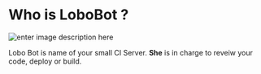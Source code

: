 # Who is LoboBot ?

![enter image description here](https://avatars0.githubusercontent.com/u/19193581?v=3&s=400)

Lobo Bot is name of your small CI Server. **She** is in charge to reveiw your code, deploy or build.

